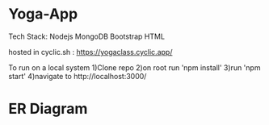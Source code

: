 # Yoga-App

Tech Stack:
Nodejs
MongoDB
Bootstrap
HTML

hosted in cyclic.sh : https://yogaclass.cyclic.app/


To run on a local system
1)Clone repo
2)on root run 'npm install'
3)run 'npm start'
4)navigate to http://localhost:3000/

# ER Diagram
